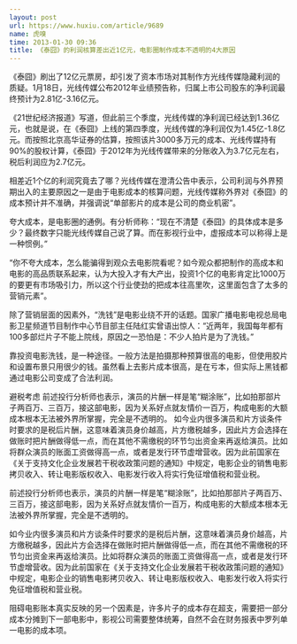 ```yaml
---
layout: post
url: https://www.huxiu.com/article/9689
name: 虎嗅
time: 2013-01-30 09:36
title: 《泰囧》的利润核算差出近1亿元，电影圈制作成本不透明的4大原因
---
```

《泰囧》刷出了12亿元票房，却引发了资本市场对其制作方光线传媒隐藏利润的质疑。1月18日，光线传媒公布2012年业绩预告称，归属上市公司股东的净利润最终预计为2.81亿-3.16亿元。

《21世纪经济报道》写道，但此前三个季度，光线传媒的净利润已经达到1.36亿元，也就是说，在《泰囧》上线的第四季度，光线传媒的净利润仅为1.45亿-1.8亿元。而按照北京高华证券的估算，按照该片3000多万元的成本、光线传媒持有90%的股权计算，《泰囧》于2012年为光线传媒带来的分账收入为3.7亿元左右，税后利润应为2.7亿元。

相差近1个亿的利润究竟去了哪？光线传媒在澄清公告中表示，公司利润与外界预期出入的主要原因之一是由于电影成本的核算问题，光线传媒称外界对《泰囧》的成本预计并不准确，并强调说“单部影片的成本是公司的商业机密”。

夸大成本，是电影圈的通例。有分析师称：“现在不清楚《泰囧》的具体成本是多少？最终数字只能光线传媒自己说了算。而在影视行业中，虚报成本可以称得上是一种惯例。”

“你不夸大成本，怎么能骗得到观众去电影院看呢？如今观众都把制作的高成本和电影的高品质联系起来，认为大投入才有大产出，投资1个亿的电影肯定比1000万的要更有市场吸引力，所以这个行业使劲的把成本往高里吹，这里面包含了太多的营销元素”。

除了营销层面的因素外，“洗钱”是电影业绕不开的话题。国家广播电影电视总局电影卫星频道节目制作中心节目部主任陆红实曾语出惊人：“近两年，我国每年都有100多部烂片子不能上院线，原因之一恐怕是：不少人拍片是为了洗钱。”

靠投资电影洗钱，是一种途径。一般方法是拍摄那种预算很高的电影，但使用胶片和设置布景只用很少的钱。虽然看上去影片成本很高，是在亏本，但实际上黑钱都通过电影公司变成了合法利润。

避税考虑 前述投行分析师也表示，演员的片酬一样是笔“糊涂账”，比如拍那部片子两百万、三百万，接这部电影，因为关系好点就友情价一百万，构成电影的大额成本根本无法被外界所掌握，完全是不透明的。 如今业内很多演员和片方谈条件时要求的是税后片酬，这意味着演员身价越高，片方缴税越多，因此片方会选择在做账时把片酬做得低一点，而在其他不需缴税的环节匀出资金来再返给演员。比如将群众演员的账面工资做得高一点，或者是发行环节虚增营收。因为此前国家在《关于支持文化企业发展若干税收政策问题的通知》中规定，电影企业的销售电影拷贝收入、转让电影版权收入、电影发行收入将实行免征增值税和营业税。

前述投行分析师也表示，演员的片酬一样是笔“糊涂账”，比如拍那部片子两百万、三百万，接这部电影，因为关系好点就友情价一百万，构成电影的大额成本根本无法被外界所掌握，完全是不透明的。

如今业内很多演员和片方谈条件时要求的是税后片酬，这意味着演员身价越高，片方缴税越多，因此片方会选择在做账时把片酬做得低一点，而在其他不需缴税的环节匀出资金来再返给演员。比如将群众演员的账面工资做得高一点，或者是发行环节虚增营收。因为此前国家在《关于支持文化企业发展若干税收政策问题的通知》中规定，电影企业的销售电影拷贝收入、转让电影版权收入、电影发行收入将实行免征增值税和营业税。

阻碍电影账本真实反映的另一个因素是，许多片子的成本存在超支，需要把一部分成本分摊到下一部电影中，影视公司需要整体统筹，自然不会在财务报表中罗列单一电影的成本项。

